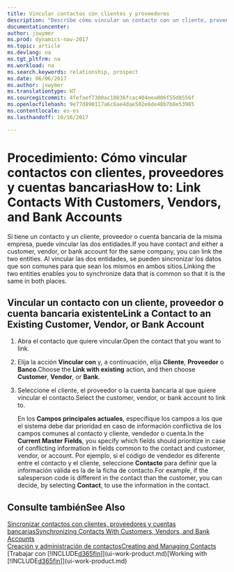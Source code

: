 ```yaml
---
title: Vincular contactos con clientes y proveedores
description: "Describe cómo vincular un contacto con un cliente, proveedor o banco de la misma empresa, para poder sincronizar datos comunes."
documentationcenter: 
author: jswymer
ms.prod: dynamics-nav-2017
ms.topic: article
ms.devlang: na
ms.tgt_pltfrm: na
ms.workload: na
ms.search.keywords: relationship, prospect
ms.date: 06/06/2017
ms.author: jswymer
ms.translationtype: HT
ms.sourcegitcommit: 4fefaef7380ac10836fcac404eea006f55d8556f
ms.openlocfilehash: 9e77d890117a6c6ae4dae502e6de48b7b8e53985
ms.contentlocale: es-es
ms.lasthandoff: 10/16/2017

---
```

# <a name="how-to-link-contacts-with-customers-vendors-and-bank-accounts"></a><span data-ttu-id="2f7a1-103">Procedimiento: Cómo vincular contactos con clientes, proveedores y cuentas bancarias</span><span class="sxs-lookup"><span data-stu-id="2f7a1-103">How to: Link Contacts With Customers, Vendors, and Bank Accounts</span></span>
<span data-ttu-id="2f7a1-104">Si tiene un contacto y un cliente, proveedor o cuenta bancaria de la misma empresa, puede vincular las dos entidades.</span><span class="sxs-lookup"><span data-stu-id="2f7a1-104">If you have contact and either a customer, vendor, or bank account for the same company, you can link the two entities.</span></span> <span data-ttu-id="2f7a1-105">Al vincular las dos entidades, se pueden sincronizar los datos que son comunes para que sean los mismos en ambos sitios.</span><span class="sxs-lookup"><span data-stu-id="2f7a1-105">Linking the two entities enables you to synchronize data that is common so that it is the same in both places.</span></span>

## <a name="link-a-contact-to-an-existing-customer-vendor-or-bank-account"></a><span data-ttu-id="2f7a1-106">Vincular un contacto con un cliente, proveedor o cuenta bancaria existente</span><span class="sxs-lookup"><span data-stu-id="2f7a1-106">Link a Contact to an Existing Customer, Vendor, or Bank Account</span></span>
1. <span data-ttu-id="2f7a1-107">Abra el contacto que quiere vincular.</span><span class="sxs-lookup"><span data-stu-id="2f7a1-107">Open the contact that you want to link.</span></span>
2. <span data-ttu-id="2f7a1-108">Elija la acción **Vincular con** y, a continuación, elija **Cliente**, **Proveedor** o **Banco**.</span><span class="sxs-lookup"><span data-stu-id="2f7a1-108">Choose the **Link with existing** action, and then choose **Customer**, **Vendor**, or **Bank**.</span></span>
3. <span data-ttu-id="2f7a1-109">Seleccione el cliente, el proveedor o la cuenta bancaria al que quiere vincular el contacto.</span><span class="sxs-lookup"><span data-stu-id="2f7a1-109">Select the customer, vendor, or bank account to link to.</span></span>

   <span data-ttu-id="2f7a1-110">En los **Campos principales actuales**, especifique los campos a los que el sistema debe dar prioridad en caso de información conflictiva de los campos comunes al contacto y cliente, vendedor o cuenta.</span><span class="sxs-lookup"><span data-stu-id="2f7a1-110">In the **Current Master Fields**, you specify which fields should prioritize in case of conflicting information in fields common to the contact and customer, vendor, or account.</span></span> <span data-ttu-id="2f7a1-111">Por ejemplo, si el código de vendedor es diferente entre el contacto y el cliente, seleccione **Contacto** para definir que la información válida es la de la ficha de contacto.</span><span class="sxs-lookup"><span data-stu-id="2f7a1-111">For example, if the salesperson code is different in the contact than the customer, you can decide, by selecting **Contact**, to use the information in the contact.</span></span>

## <a name="see-also"></a><span data-ttu-id="2f7a1-112">Consulte también</span><span class="sxs-lookup"><span data-stu-id="2f7a1-112">See Also</span></span>
[<span data-ttu-id="2f7a1-113">Sincronizar contactos con clientes, proveedores y cuentas bancarias</span><span class="sxs-lookup"><span data-stu-id="2f7a1-113">Synchronizing Contacts With Customers, Vendors, and Bank Accounts</span></span>](marketing-synchronize-contacts-customers-vendors-bank-accounts.md)  
[<span data-ttu-id="2f7a1-114">Creación y administración de contactos</span><span class="sxs-lookup"><span data-stu-id="2f7a1-114">Creating and Managing Contacts</span></span>](marketing-contacts.md)  
<span data-ttu-id="2f7a1-115">[Trabajar con [!INCLUDE[d365fin](includes/d365fin_md.md)]](ui-work-product.md)</span><span class="sxs-lookup"><span data-stu-id="2f7a1-115">[Working with [!INCLUDE[d365fin](includes/d365fin_md.md)]](ui-work-product.md)</span></span>  

